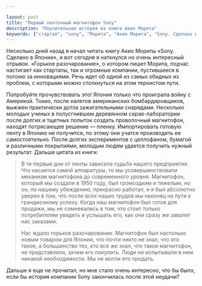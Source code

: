 ```yaml
---

layout: post
title: "Первый ленточный магнитофон Sony"
description: "Поучительная история из книги Акио Морита"
keywords: ["стартап", "sony", "Морита", "Акио Морита", "Sony. Сделано в Японии", "книга"]
---
```


Несколько дней назад я начал читать книгу Акио Мориты «Sony. Сделано в Японии»,
и вот сегодня я наткнулся но очень интересный отрывок. «Горькое
разочарование», о котором пишет Морита, подчас настигает как стартапы, так и
огромные компании, пустившиеся в погоню за инновациями. Речь идет об одной из
самых обидных из проблем, с которыми можно столкнуться на этом тернистом пути.

Попробуйте прочувствовать это! Япония только что проиграла войну с Америкой. 
Токио, после налетов американских бомбардировщиков, выжжен практически дотла
зажигательными снарядами. Несколько молодых ученых в полусгнившем деревянном
сарае-лаборатории после долгих и тщетных попыток создать проволочный магнитофон,
находят потрясающее решение — пленку. Импортировать готовую ленту в Японию
не получится, по этому они учатся производить ее самостоятельно. После долгих
экспериментов с целлофаном, бумагой и различными покрытиями, молодым людям
удается получить нужный результат. Дальше цитата из книги:

> В те первые дни от ленты зависела судьба нашего предприятия. Что касается
> самой аппаратуры, то мы усовершенствовали механизм магнитофона до современного
> уровня. Магнитофон, который мы создали в 1950 году, был громоздким и тяжелым,
> но он, по нашему убеждению, прекрасно работал, и я был абсолютно уверен в том,
> что после всех наших трудов мы наконец на пути к грандиозному успеху. Когда
> наш магнитофон был готов для продажи, мы не сомневались в том, что стоит
> только потребителям увидеть и услышать его, как они сразу же завалят нас
> заказами.
>
> Нас ждало горькое разочарование. Магнитофон был настолько новым товаром
> для Японии, что почти никто не знал, что это такое, а большинство тех, кто
> все же знал, что такое магнитофон, не представляли, зачем его покупать.
> Люди не испытывали в нем никакой необходимости. Мы не могли его продать.

Дальше я еще не прочитал, но мне стало очень интересно, что бы было, если бы
история компании Sony закончилась после этой неудачи?